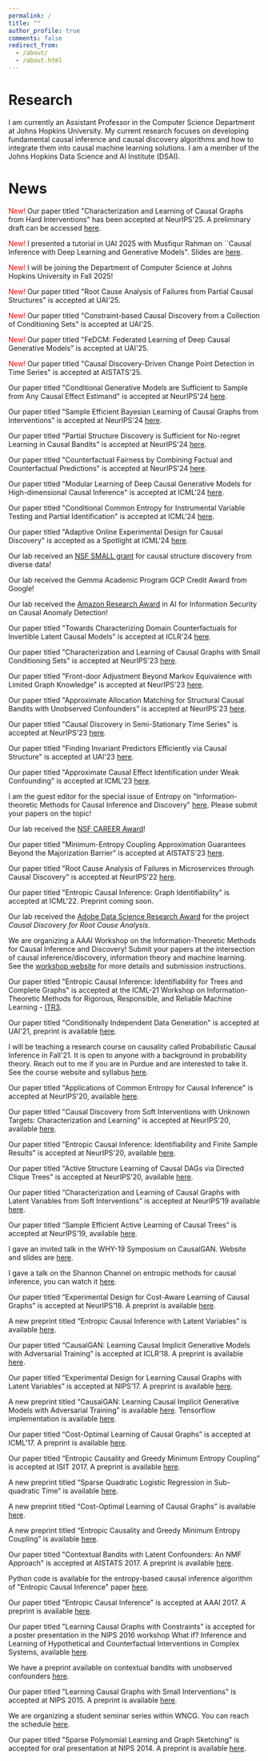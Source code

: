 ```yaml
---
permalink: /
title: ""
author_profile: true
comments: false
redirect_from: 
  - /about/
  - /about.html
---
```


Research
======
I am currently an Assistant Professor in the Computer Science Department at Johns Hopkins University.  My current research focuses on developing fundamental causal inference and causal discovery algorithms and how to integrate them into causal machine learning solutions. I am a member of the Johns Hopkins Data Science and AI Institute (DSAI). 

News
======
<span style="color:red"> New! </span> Our paper titled "Characterization and Learning of Causal Graphs from Hard Interventions" has been accepted at NeurIPS'25. A preliminary draft can be accessed [here](https://arxiv.org/abs/2505.01037).

<span style="color:red"> New! </span> I presented a tutorial in UAI 2025 with Musfiqur Rahman on ``Causal Inference with Deep Learning and Generative Models". Slides are [here](https://drive.google.com/file/d/1Qawv0VSqY4yOoMkvkTsM69Klb1ZdqL_F/view).

<span style="color:red"> New! </span> I will be joining the Department of Computer Science at Johns Hopkins University in Fall 2025!

<span style="color:red"> New! </span> Our paper titled "Root Cause Analysis of Failures from Partial Causal Structures" is accepted at UAI'25.

<span style="color:red"> New! </span> Our paper titled "Constraint-based Causal Discovery from a Collection of Conditioning Sets" is accepted at UAI'25.

<span style="color:red"> New! </span> Our paper titled "FeDCM: Federated Learning of Deep Causal Generative Models" is accepted at UAI'25.

<span style="color:red"> New! </span> Our paper titled "Causal Discovery-Driven Change Point Detection in Time Series" is accepted at AISTATS'25.

Our paper titled "Conditional Generative Models are Sufficient to Sample from Any Causal Effect Estimand" is accepted at NeurIPS'24 [here](https://openreview.net/forum?id=vymkuBMLlh).

Our paper titled "Sample Efficient Bayesian Learning of Causal Graphs from Interventions" is accepted at NeurIPS'24 [here](https://openreview.net/forum?id=RfSvAom7sS).

Our paper titled "Partial Structure Discovery is Sufficient for No-regret Learning in Causal Bandits" is accepted at NeurIPS'24 [here](https://openreview.net/forum?id=uM3rQ14iex).

Our paper titled "Counterfactual Fairness by Combining Factual and Counterfactual Predictions" is accepted at NeurIPS'24 [here](https://openreview.net/forum?id=J0Itri0UiN).

Our paper titled "Modular Learning of Deep Causal Generative Models for High-dimensional Causal Inference" is accepted at ICML'24 [here](https://proceedings.mlr.press/v235/rahman24a.html).

Our paper titled "Conditional Common Entropy for Instrumental Variable Testing and Partial Identification" is accepted at ICML'24 [here](https://proceedings.mlr.press/v235/jiang24b.html).

Our paper titled "Adaptive Online Experimental Design for Causal Discovery" is accepted as a Spotlight at ICML'24 [here](https://openreview.net/forum?id=nJzf3TVnOn).

Our lab received an [NSF SMALL grant](https://www.nsf.gov/awardsearch/showAward?AWD_ID=2348717&HistoricalAwards=false) for causal structure discovery from diverse data!

Our lab received the Gemma Academic Program GCP Credit Award from Google!

Our lab received the [Amazon Research Award](https://www.amazon.science/research-awards/recipients/murat-kocaoglu) in AI for Information Security on Causal Anomaly Detection!

Our paper titled "Towards Characterizing Domain Counterfactuals for Invertible Latent Causal Models" is accepted at ICLR'24 [here](https://openreview.net/forum?id=v1VvCWJAL8).

Our paper titled "Characterization and Learning of Causal Graphs with Small Conditioning Sets" is accepted at NeurIPS'23 [here](https://openreview.net/forum?id=cANkPsVtsw).

Our paper titled "Front-door Adjustment Beyond Markov Equivalence with Limited Graph Knowledge" is accepted at NeurIPS'23 [here](https://openreview.net/forum?id=h3kuB4z2G9).

Our paper titled "Approximate Allocation Matching for Structural Causal Bandits with Unobserved Confounders" is accepted at NeurIPS'23 [here](https://openreview.net/forum?id=Q3CRHnttxW).

Our paper titled "Causal Discovery in Semi-Stationary Time Series" is accepted at NeurIPS'23 [here](https://openreview.net/forum?id=dYeUvLUxBQ).

Our paper titled "Finding Invariant Predictors Efficiently via Causal Structure" is accepted at UAI'23 [here](https://proceedings.mlr.press/v216/lee23a.html).

Our paper titled "Approximate Causal Effect Identification under Weak Confounding" is accepted at ICML'23 [here](https://openreview.net/pdf?id=iRBKUnIjR2).

I am the guest editor for the special issue of Entropy on "Information-theoretic Methods for Causal Inference and Discovery" [here](https://www.mdpi.com/journal/entropy/special_issues/253LDBW7Y9). Please submit your papers on the topic! 

Our lab received the [NSF CAREER Award](https://www.nsf.gov/awardsearch/showAward?AWD_ID=2239375)! 

Our paper titled "Minimum-Entropy Coupling Approximation Guarantees Beyond the Majorization Barrier" is accepted at AISTATS'23 [here](https://proceedings.mlr.press/v206/compton23a/compton23a.pdf). 

Our paper titled "Root Cause Analysis of Failures in Microservices through Causal Discovery" is accepted at NeurIPS'22 [here](https://openreview.net/pdf?id=weoLjoYFvXY).

Our paper titled "Entropic Causal Inference: Graph Identifiability" is accepted at ICML'22. Preprint coming soon.
<!--- <span style="color:red"> New! </span> I am looking for PhD students to start in Fall-22, who are enthusiastic and motivated to do fundamental research in causal inference, causal discovery with applications in machine learning and reinforcement learning. Students from under-represented minorities are encouraged to apply. --->

Our lab received the [Adobe Data Science Research Award](https://research.adobe.com/data-science-research-awards/) for the project _Causal Discovery for Root Cause Analysis_. 

We are organizing a AAAI Workshop on the Information-Theoretic Methods for Causal Inference and Discovery! Submit your papers at the intersection of causal inference/discovery, information theory and machine learning. See the [workshop website](https://sites.google.com/view/itci22) for more details and submission instructions. 

Our paper titled "Entropic Causal Inference: Identifiability for Trees and Complete Graphs" is accepted at the ICML-21 Workshop on Information-Theoretic Methods for Rigorous, Responsible, and Reliable Machine Learning - [ITR3](https://sites.google.com/view/itr3).

Our paper titled "Conditionally Independent Data Generation" is accepted at UAI'21, preprint is available [here](https://www.auai.org/uai2021/pdf/uai2021.768.preliminary.pdf). 

I will be teaching a research course on causality called Probabilistic Causal Inference in Fall'21. It is open to anyone with a background in probability theory. Reach out to me if you are in Purdue and are interested to take it. See the course website and syllabus [here](https://www.muratkocaoglu.com/ece695).

Our paper titled "Applications of Common Entropy for Causal Inference" is accepted at NeurIPS'20, available [here](https://papers.nips.cc/paper/2020/hash/cae7115f44837c806c9b23ed00a1a28a-Abstract.html).

Our paper titled "Causal Discovery from Soft Interventions with Unknown Targets: Characterization and Learning" is accepted at NeurIPS'20, available [here](https://papers.nips.cc/paper/2020/hash/6cd9313ed34ef58bad3fdd504355e72c-Abstract.html).

Our paper titled "Entropic Causal Inference: Identifiability and Finite Sample Results" is accepted at NeurIPS'20, available [here](https://papers.nips.cc/paper/2020/hash/a979ca2444b34449a2c80b012749e9cd-Abstract.html).

Our paper titled "Active Structure Learning of Causal DAGs via Directed Clique Trees" is accepted at NeurIPS'20, available [here](https://papers.nips.cc/paper/2020/hash/f57bd0a58e953e5c43cd4a4e5af46138-Abstract.html).

Our paper titled “Characterization and Learning of Causal Graphs with Latent Variables from Soft Interventions” is accepted at NeurIPS’19 available [here](https://causalai.net/r47.pdf).

Our paper titled “Sample Efficient Active Learning of Causal Trees” is accepted at NeurIPS’19, available [here](https://papers.nips.cc/paper/2019/hash/5ee5605917626676f6a285fa4c10f7b0-Abstract.html).

I gave an invited talk in the WHY-19 Symposium on CausalGAN. Website and slides are [here](https://why19.causalai.net/).

I gave a talk on the Shannon Channel on entropic methods for causal inference, you can watch it [here](https://www.youtube.com/watch?v=Czk3aczfZlk).

Our paper titled “Experimental Design for Cost-Aware Learning of Causal Graphs” is accepted at NeurIPS’18. A preprint is available [here](https://arxiv.org/pdf/1810.11867).

A new preprint titled “Entropic Causal Inference with Latent Variables” is available [here](https://arxiv.org/pdf/1807.10399.pdf).

Our paper titled “CausalGAN: Learning Causal Implicit Generative Models with Adversarial Training” is accepted at ICLR’18. A preprint is available [here](https://arxiv.org/abs/1709.02023).

Our paper titled “Experimental Design for Learning Causal Graphs with Latent Variables” is accepted at NIPS’17. A preprint is available [here](https://docs.google.com/a/utexas.edu/viewer?a=v&pid=sites&srcid=dXRleGFzLmVkdXxta29jYW9nbHV8Z3g6MjkxNTQ4YmE4YWNjYzJiYg).

A new preprint titled “CausalGAN: Learning Causal Implicit Generative Models with Adversarial Training” is available [here](http://arxiv.org/abs/1709.02023). Tensorflow implementation is available [here](https://github.com/mkocaoglu/CausalGAN).

Our paper titled “Cost-Optimal Learning of Causal Graphs” is accepted at ICML’17. A preprint is available [here](https://arxiv.org/pdf/1703.02645.pdf).

Our paper titled “Entropic Causality and Greedy Minimum Entropy Coupling” is accepted at ISIT 2017. A preprint is available [here](https://arxiv.org/abs/1701.08254).

A new preprint titled “Sparse Quadratic Logistic Regression in Sub-quadratic Time” is available [here](https://arxiv.org/pdf/1703.02682.pdf).

A new preprint titled “Cost-Optimal Learning of Causal Graphs” is available [here](https://arxiv.org/pdf/1703.02645.pdf).

A new preprint titled “Entropic Causality and Greedy Minimum Entropy Coupling” is available [here](https://drive.google.com/file/d/0B6FCKgrwBmezXzhFZ3kyc3A4Q00/view).

Our paper titled "Contextual Bandits with Latent Confounders: An NMF Approach" is accepted at AISTATS 2017. A preprint is available [here](https://arxiv.org/pdf/1606.00119v3.pdf).

Python code is available for the entropy-based causal inference algorithm of "Entropic Causal Inference" paper [here](https://github.com/mkocaoglu/Entropic-Causality).

Our paper titled "Entropic Causal Inference" is accepted at AAAI 2017. A preprint is available [here](https://drive.google.com/file/d/0B6FCKgrwBmezZHQtUmhucXZmNHc).

Our paper titled "Learning Causal Graphs with Constraints" is accepted for a poster presentation in the NIPS 2016 workshop What if? Inference and Learning of Hypothetical and Counterfactual Interventions in Complex Systems, available [here](https://sites.google.com/site/whatif2016nips/home).

We have a preprint available on contextual bandits with unobserved confounders [here](https://arxiv.org/abs/1606.00119).

Our paper titled "Learning Causal Graphs with Small Interventions" is accepted at NIPS 2015. A preprint is available [here](https://arxiv.org/pdf/1511.00041).

We are organizing a student seminar series within WNCG. You can reach the schedule [here](https://sites.google.com/site/wncgreading/).

Our paper titled "Sparse Polynomial Learning and Graph Sketching" is accepted for oral presentation at NIPS 2014. A preprint is available [here](https://arxiv.org/pdf/1402.3902).
